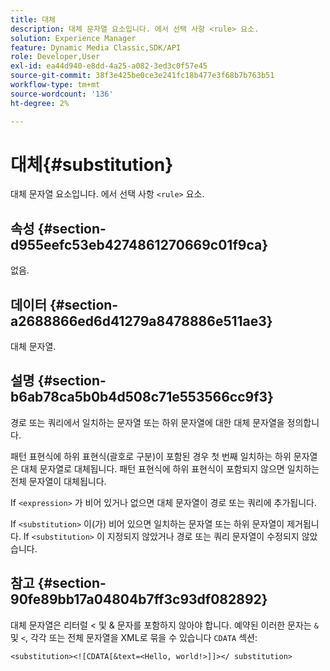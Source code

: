 ```yaml
---
title: 대체
description: 대체 문자열 요소입니다. 에서 선택 사항 <rule> 요소.
solution: Experience Manager
feature: Dynamic Media Classic,SDK/API
role: Developer,User
exl-id: ea44d940-e8dd-4a25-a082-3ed3c0f57e45
source-git-commit: 38f3e425be0ce3e241fc18b477e3f68b7b763b51
workflow-type: tm+mt
source-wordcount: '136'
ht-degree: 2%

---
```


# 대체{#substitution}

대체 문자열 요소입니다. 에서 선택 사항 `<rule>` 요소.

## 속성 {#section-d955eefc53eb4274861270669c01f9ca}

없음.

## 데이터 {#section-a2688866ed6d41279a8478886e511ae3}

대체 문자열.

## 설명 {#section-b6ab78ca5b0b4d508c71e553566cc9f3}

경로 또는 쿼리에서 일치하는 문자열 또는 하위 문자열에 대한 대체 문자열을 정의합니다.

패턴 표현식에 하위 표현식(괄호로 구분)이 포함된 경우 첫 번째 일치하는 하위 문자열은 대체 문자열로 대체됩니다. 패턴 표현식에 하위 표현식이 포함되지 않으면 일치하는 전체 문자열이 대체됩니다.

If `<expression>` 가 비어 있거나 없으면 대체 문자열이 경로 또는 쿼리에 추가됩니다.

If `<substitution>` 이(가) 비어 있으면 일치하는 문자열 또는 하위 문자열이 제거됩니다. If `<substitution>` 이 지정되지 않았거나 경로 또는 쿼리 문자열이 수정되지 않았습니다.

## 참고 {#section-90fe89bb17a04804b7ff3c93df082892}

대체 문자열은 리터럴 &lt; 및 &amp; 문자를 포함하지 않아야 합니다. 예약된 이러한 문자는 `&` 및 `<`, 각각 또는 전체 문자열을 XML로 묶을 수 있습니다 `CDATA` 섹션:

`<substitution><![CDATA[&text=<Hello, world!>]]></ substitution>`
